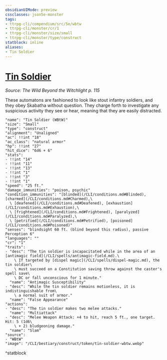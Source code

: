 ```yaml
---
obsidianUIMode: preview
cssclasses: json5e-monster
tags:
- ttrpg-cli/compendium/src/5e/wbtw
- ttrpg-cli/monster/cr/1
- ttrpg-cli/monster/size/small
- ttrpg-cli/monster/type/construct
statblock: inline
aliases:
- Tin Soldier
---
```

# [Tin Soldier](CLI/bestiary/construct/tin-soldier-wbtw.md)
*Source: The Wild Beyond the Witchlight p. 115*  

These automatons are fashioned to look like stout infantry soldiers, and they obey Skabatha without question. They charge forth to investigate any suspicious activity they see or hear, meaning that they are easily distracted.

```statblock
"name": "Tin Soldier (WBtW)"
"size": "Small"
"type": "construct"
"alignment": "Unaligned"
"ac": !!int "18"
"ac_class": "natural armor"
"hp": !!int "27"
"hit_dice": "6d6 + 6"
"stats":
- !!int "14"
- !!int "11"
- !!int "13"
- !!int "1"
- !!int "3"
- !!int "1"
"speed": "25 ft."
"damage_immunities": "poison, psychic"
"condition_immunities": "[blinded](/CLI/conditions.md#Blinded), [charmed](/CLI/conditions.md#Charmed),\
  \ [deafened](/CLI/conditions.md#Deafened), [exhaustion](/CLI/conditions.md#Exhaustion),\
  \ [frightened](/CLI/conditions.md#Frightened), [paralyzed](/CLI/conditions.md#Paralyzed),\
  \ [petrified](/CLI/conditions.md#Petrified), [poisoned](/CLI/conditions.md#Poisoned)"
"senses": "blindsight 60 ft. (blind beyond this radius), passive Perception 6"
"languages": ""
"cr": "1"
"traits":
- "desc": "The tin soldier is incapacitated while in the area of an [antimagic field](/CLI/spells/antimagic-field.md).\
    \ If targeted by [dispel magic](/CLI/spells/dispel-magic.md), the tin soldier\
    \ must succeed on a Constitution saving throw against the caster's spell save\
    \ DC or fall unconscious for 1 minute."
  "name": "Antimagic Susceptibility"
- "desc": "While the tin soldier remains motionless, it is indistinguishable from\
    \ a normal suit of armor."
  "name": "False Appearance"
"actions":
- "desc": "The tin soldier makes two melee attacks."
  "name": "Multiattack"
- "desc": "Melee Weapon Attack: +4 to hit, reach 5 ft., one target. Hit: 5 (1d6\
    \ + 2) bludgeoning damage."
  "name": "Slam"
"source":
- "WBtW"
"image": "/CLI/bestiary/construct/token/tin-soldier-wbtw.webp"
```
^statblock